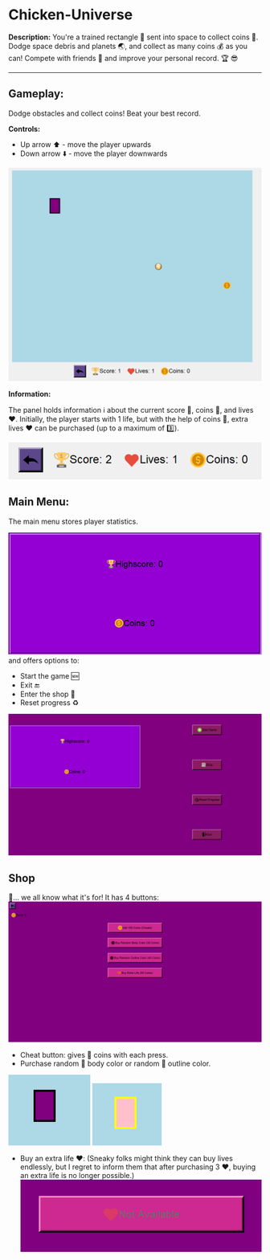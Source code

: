 # Chicken-Universe
**Description:** You're a trained rectangle :black_square_button: sent into space to collect coins  :money_with_wings:. Dodge space debris and planets :earth_asia:, and collect as many coins :moneybag: as you can! Compete with friends :busts_in_silhouette: and improve your personal record. :trophy: :sunglasses:
___
## Gameplay:
Dodge obstacles and collect coins! Beat your best record.

**Controls:**
+ Up arrow :arrow_up: - move the player upwards
+ Down arrow :arrow_down: - move the player downwards

![game](./Game/Assets/ScreenShots/game.png)

**Information:**

The panel holds information :information_source: about the current score :crown:, coins :money_with_wings:, and lives :heart:. Initially, the player starts with 1 life, but with the help of coins :money_with_wings:, extra lives :heart: can be purchased (up to a maximum of :three:).

![game](./Game/Assets/ScreenShots/infoPanel.png)
## Main Menu:
The main menu stores player statistics. 

![game](./Game/Assets/ScreenShots/scorePanel.png)
and offers options to:
+ Start the game :new:
+ Exit :end:
+ Enter the shop :convenience_store:
+ Reset progress :recycle:

![game](./Game/Assets/ScreenShots/mainMenu.png)

## Shop
:convenience_store:... we all know what it's for! It has 4 buttons:
![game](./Game/Assets/ScreenShots/shop.png)

+ Cheat button: gives :100: coins with each press.
+ Purchase random :twisted_rightwards_arrows: body color or random :twisted_rightwards_arrows: outline color.

![game](./Game/Assets/ScreenShots/basicPlayer.png) ![game](./Game/Assets/ScreenShots/secondPlayer.png) 
+ Buy an extra life :heart:: (Sneaky folks might think they can buy lives endlessly, but I regret to inform them that after purchasing 3 :heart:, buying an extra life is no longer possible.)
![game](./Game/Assets/ScreenShots/lives.png)
